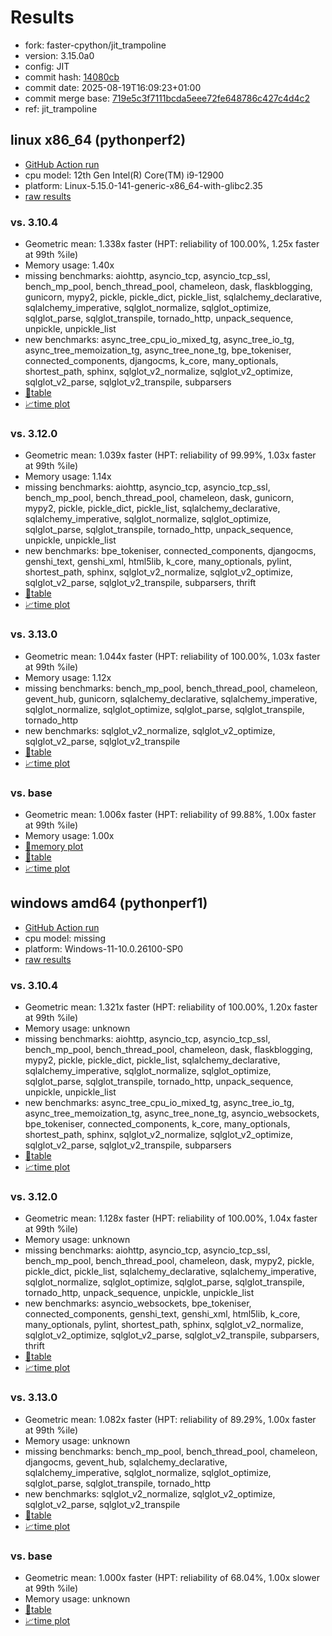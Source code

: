 # Results

- fork: faster-cpython/jit_trampoline
- version: 3.15.0a0
- config: JIT
- commit hash: [14080cb](https://github.com/faster%2dcpython/cpython/commit/14080cb)
- commit date: 2025-08-19T16:09:23+01:00
- commit merge base: [719e5c3f7111bcda5eee72fe648786c427c4d4c2](https://github.com/python/cpython/commit/719e5c3f7111bcda5eee72fe648786c427c4d4c2)
- ref: jit_trampoline

## linux x86_64 (pythonperf2)

- [GitHub Action run](https://github.com/faster-cpython/benchmarking/actions/runs/17075861575)
- cpu model: 12th Gen Intel(R) Core(TM) i9-12900
- platform: Linux-5.15.0-141-generic-x86_64-with-glibc2.35
- [raw results](bm-20250819-pythonperf2-x86_64-faster%252dcpython-jit_trampoline-3.15.0a0-14080cb.json)

### vs. 3.10.4

- Geometric mean: 1.338x faster (HPT: reliability of 100.00%, 1.25x faster at 99th %ile)
- Memory usage: 1.40x
- missing benchmarks: aiohttp, asyncio_tcp, asyncio_tcp_ssl, bench_mp_pool, bench_thread_pool, chameleon, dask, flaskblogging, gunicorn, mypy2, pickle, pickle_dict, pickle_list, sqlalchemy_declarative, sqlalchemy_imperative, sqlglot_normalize, sqlglot_optimize, sqlglot_parse, sqlglot_transpile, tornado_http, unpack_sequence, unpickle, unpickle_list
- new benchmarks: async_tree_cpu_io_mixed_tg, async_tree_io_tg, async_tree_memoization_tg, async_tree_none_tg, bpe_tokeniser, connected_components, djangocms, k_core, many_optionals, shortest_path, sphinx, sqlglot_v2_normalize, sqlglot_v2_optimize, sqlglot_v2_parse, sqlglot_v2_transpile, subparsers
- [📄table](bm-20250819-pythonperf2-x86_64-faster%252dcpython-jit_trampoline-3.15.0a0-14080cb-vs-3.10.4.md)
- [📈time plot](bm-20250819-pythonperf2-x86_64-faster%252dcpython-jit_trampoline-3.15.0a0-14080cb-vs-3.10.4.svg)

### vs. 3.12.0

- Geometric mean: 1.039x faster (HPT: reliability of 99.99%, 1.03x faster at 99th %ile)
- Memory usage: 1.14x
- missing benchmarks: aiohttp, asyncio_tcp, asyncio_tcp_ssl, bench_mp_pool, bench_thread_pool, chameleon, dask, gunicorn, mypy2, pickle, pickle_dict, pickle_list, sqlalchemy_declarative, sqlalchemy_imperative, sqlglot_normalize, sqlglot_optimize, sqlglot_parse, sqlglot_transpile, tornado_http, unpack_sequence, unpickle, unpickle_list
- new benchmarks: bpe_tokeniser, connected_components, djangocms, genshi_text, genshi_xml, html5lib, k_core, many_optionals, pylint, shortest_path, sphinx, sqlglot_v2_normalize, sqlglot_v2_optimize, sqlglot_v2_parse, sqlglot_v2_transpile, subparsers, thrift
- [📄table](bm-20250819-pythonperf2-x86_64-faster%252dcpython-jit_trampoline-3.15.0a0-14080cb-vs-3.12.0.md)
- [📈time plot](bm-20250819-pythonperf2-x86_64-faster%252dcpython-jit_trampoline-3.15.0a0-14080cb-vs-3.12.0.svg)

### vs. 3.13.0

- Geometric mean: 1.044x faster (HPT: reliability of 100.00%, 1.03x faster at 99th %ile)
- Memory usage: 1.12x
- missing benchmarks: bench_mp_pool, bench_thread_pool, chameleon, gevent_hub, gunicorn, sqlalchemy_declarative, sqlalchemy_imperative, sqlglot_normalize, sqlglot_optimize, sqlglot_parse, sqlglot_transpile, tornado_http
- new benchmarks: sqlglot_v2_normalize, sqlglot_v2_optimize, sqlglot_v2_parse, sqlglot_v2_transpile
- [📄table](bm-20250819-pythonperf2-x86_64-faster%252dcpython-jit_trampoline-3.15.0a0-14080cb-vs-3.13.0.md)
- [📈time plot](bm-20250819-pythonperf2-x86_64-faster%252dcpython-jit_trampoline-3.15.0a0-14080cb-vs-3.13.0.svg)

### vs. base

- Geometric mean: 1.006x faster (HPT: reliability of 99.88%, 1.00x faster at 99th %ile)
- Memory usage: 1.00x
- [🧠memory plot](bm-20250819-pythonperf2-x86_64-faster%252dcpython-jit_trampoline-3.15.0a0-14080cb-vs-base-mem.svg)
- [📄table](bm-20250819-pythonperf2-x86_64-faster%252dcpython-jit_trampoline-3.15.0a0-14080cb-vs-base.md)
- [📈time plot](bm-20250819-pythonperf2-x86_64-faster%252dcpython-jit_trampoline-3.15.0a0-14080cb-vs-base.svg)

## windows amd64 (pythonperf1)

- [GitHub Action run](https://github.com/faster-cpython/benchmarking/actions/runs/17075844720)
- cpu model: missing
- platform: Windows-11-10.0.26100-SP0
- [raw results](bm-20250819-pythonperf1-amd64-faster%252dcpython-jit_trampoline-3.15.0a0-14080cb.json)

### vs. 3.10.4

- Geometric mean: 1.321x faster (HPT: reliability of 100.00%, 1.20x faster at 99th %ile)
- Memory usage: unknown
- missing benchmarks: aiohttp, asyncio_tcp, asyncio_tcp_ssl, bench_mp_pool, bench_thread_pool, chameleon, dask, flaskblogging, mypy2, pickle, pickle_dict, pickle_list, sqlalchemy_declarative, sqlalchemy_imperative, sqlglot_normalize, sqlglot_optimize, sqlglot_parse, sqlglot_transpile, tornado_http, unpack_sequence, unpickle, unpickle_list
- new benchmarks: async_tree_cpu_io_mixed_tg, async_tree_io_tg, async_tree_memoization_tg, async_tree_none_tg, asyncio_websockets, bpe_tokeniser, connected_components, k_core, many_optionals, shortest_path, sphinx, sqlglot_v2_normalize, sqlglot_v2_optimize, sqlglot_v2_parse, sqlglot_v2_transpile, subparsers
- [📄table](bm-20250819-pythonperf1-amd64-faster%252dcpython-jit_trampoline-3.15.0a0-14080cb-vs-3.10.4.md)
- [📈time plot](bm-20250819-pythonperf1-amd64-faster%252dcpython-jit_trampoline-3.15.0a0-14080cb-vs-3.10.4.svg)

### vs. 3.12.0

- Geometric mean: 1.128x faster (HPT: reliability of 100.00%, 1.04x faster at 99th %ile)
- Memory usage: unknown
- missing benchmarks: aiohttp, asyncio_tcp, asyncio_tcp_ssl, bench_mp_pool, bench_thread_pool, chameleon, dask, mypy2, pickle, pickle_dict, pickle_list, sqlalchemy_declarative, sqlalchemy_imperative, sqlglot_normalize, sqlglot_optimize, sqlglot_parse, sqlglot_transpile, tornado_http, unpack_sequence, unpickle, unpickle_list
- new benchmarks: asyncio_websockets, bpe_tokeniser, connected_components, genshi_text, genshi_xml, html5lib, k_core, many_optionals, pylint, shortest_path, sphinx, sqlglot_v2_normalize, sqlglot_v2_optimize, sqlglot_v2_parse, sqlglot_v2_transpile, subparsers, thrift
- [📄table](bm-20250819-pythonperf1-amd64-faster%252dcpython-jit_trampoline-3.15.0a0-14080cb-vs-3.12.0.md)
- [📈time plot](bm-20250819-pythonperf1-amd64-faster%252dcpython-jit_trampoline-3.15.0a0-14080cb-vs-3.12.0.svg)

### vs. 3.13.0

- Geometric mean: 1.082x faster (HPT: reliability of 89.29%, 1.00x faster at 99th %ile)
- Memory usage: unknown
- missing benchmarks: bench_mp_pool, bench_thread_pool, chameleon, djangocms, gevent_hub, sqlalchemy_declarative, sqlalchemy_imperative, sqlglot_normalize, sqlglot_optimize, sqlglot_parse, sqlglot_transpile, tornado_http
- new benchmarks: sqlglot_v2_normalize, sqlglot_v2_optimize, sqlglot_v2_parse, sqlglot_v2_transpile
- [📄table](bm-20250819-pythonperf1-amd64-faster%252dcpython-jit_trampoline-3.15.0a0-14080cb-vs-3.13.0.md)
- [📈time plot](bm-20250819-pythonperf1-amd64-faster%252dcpython-jit_trampoline-3.15.0a0-14080cb-vs-3.13.0.svg)

### vs. base

- Geometric mean: 1.000x faster (HPT: reliability of 68.04%, 1.00x slower at 99th %ile)
- Memory usage: unknown
- [📄table](bm-20250819-pythonperf1-amd64-faster%252dcpython-jit_trampoline-3.15.0a0-14080cb-vs-base.md)
- [📈time plot](bm-20250819-pythonperf1-amd64-faster%252dcpython-jit_trampoline-3.15.0a0-14080cb-vs-base.svg)


